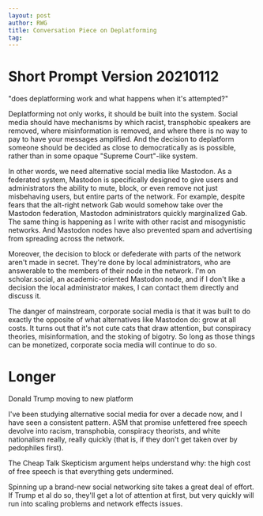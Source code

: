 ```yaml
---
layout: post
author: RWG
title: Conversation Piece on Deplatforming
tag:
---
```


Short Prompt Version 20210112
=============================

"does deplatforming work and what happens when it's attempted?"

Deplatforming not only works, it should be built into the system. Social media should have mechanisms by which racist, transphobic speakers are removed, where misinformation is removed, and where there is no way to pay to have your messages amplified. And the decision to deplatform someone should be decided as close to democratically as is possible, rather than in some opaque "Supreme Court"-like system. 

In other words, we need alternative social media like Mastodon. As a federated system, Mastodon is specifically designed to give users and administrators the ability to mute, block, or even remove not just misbehaving users, but entire parts of the network. For example, despite fears that the alt-right network Gab would somehow take over the Mastodon federation, Mastodon administrators quickly marginalized Gab. The same thing is happening as I write with other racist and misogynistic networks. And Mastodon nodes have also prevented spam and advertising from spreading across the network.

Moreover, the decision to block or defederate with parts of the network aren't made in secret. They're done by local administrators, who are answerable to the members of their node in the network. I'm on scholar.social, an academic-oriented Mastodon node, and if I don't like a decision the local administrator makes, I can contact them directly and discuss it. 

The danger of mainstream, corporate social media is that it was built to do exactly the opposite of what alternatives like Mastodon do: grow at all costs. It turns out that it's not cute cats that draw attention, but conspiracy theories, misinformation, and the stoking of bigotry. So long as those things can be monetized, corporate socia media will continue to do so.


Longer
=======

Donald Trump moving to new platform

I've been studying alternative social media for over a decade now, and I have seen a consistent pattern. ASM that promise unfettered free speech devolve into racism, transphobia, conspiracy theorists, and white nationalism really, really quickly (that is, if they don't get taken over by pedophiles first).

The Cheap Talk Skepticism argument helps understand why: the high cost of free speech is that everything gets undermined.

Spinning up a brand-new social networking site takes a great deal of effort. If Trump et al do so, they'll get a lot of attention at first, but very quickly will run into scaling problems and network effects issues.